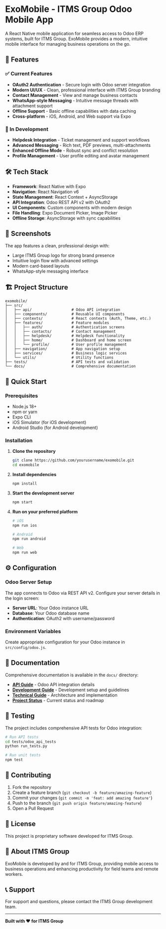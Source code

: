 # ExoMobile - ITMS Group Odoo Mobile App

A React Native mobile application for seamless access to Odoo ERP systems, built for ITMS Group. ExoMobile provides a modern, intuitive mobile interface for managing business operations on the go.

## 🚀 Features

### ✅ Current Features
- **OAuth2 Authentication** - Secure login with Odoo server integration
- **Modern UI/UX** - Clean, professional interface with ITMS Group branding
- **Contact Management** - View and manage business contacts
- **WhatsApp-style Messaging** - Intuitive message threads with attachment support
- **Offline Support** - Basic offline capabilities with data caching
- **Cross-platform** - iOS, Android, and Web support via Expo

### 🔄 In Development
- **Helpdesk Integration** - Ticket management and support workflows
- **Advanced Messaging** - Rich text, PDF previews, multi-attachments
- **Enhanced Offline Mode** - Robust sync and conflict resolution
- **Profile Management** - User profile editing and avatar management

## 🛠 Tech Stack

- **Framework**: React Native with Expo
- **Navigation**: React Navigation v6
- **State Management**: React Context + AsyncStorage
- **API Integration**: Odoo REST API v2 with OAuth2
- **UI Components**: Custom components with modern design
- **File Handling**: Expo Document Picker, Image Picker
- **Offline Storage**: AsyncStorage with sync capabilities

## 📱 Screenshots

The app features a clean, professional design with:
- Large ITMS Group logo for strong brand presence
- Intuitive login flow with advanced settings
- Modern card-based layouts
- WhatsApp-style messaging interface

## 🏗 Project Structure

```
exomobile/
├── src/
│   ├── api/                  # Odoo API integration
│   ├── components/           # Reusable UI components
│   ├── contexts/             # React contexts (Auth, Theme, etc.)
│   ├── features/             # Feature modules
│   │   ├── auth/             # Authentication screens
│   │   ├── contacts/         # Contact management
│   │   ├── helpdesk/         # Helpdesk functionality
│   │   ├── home/             # Dashboard and home screen
│   │   └── profile/          # User profile management
│   ├── navigation/           # App navigation setup
│   ├── services/             # Business logic services
│   └── utils/                # Utility functions
├── tests/                    # API tests and validation
└── docs/                     # Comprehensive documentation
```

## 🚀 Quick Start

### Prerequisites
- Node.js 18+ 
- npm or yarn
- Expo CLI
- iOS Simulator (for iOS development)
- Android Studio (for Android development)

### Installation

1. **Clone the repository**
   ```bash
   git clone https://github.com/yourusername/exomobile.git
   cd exomobile
   ```

2. **Install dependencies**
   ```bash
   npm install
   ```

3. **Start the development server**
   ```bash
   npm start
   ```

4. **Run on your preferred platform**
   ```bash
   # iOS
   npm run ios
   
   # Android
   npm run android
   
   # Web
   npm run web
   ```

## ⚙️ Configuration

### Odoo Server Setup
The app connects to Odoo via REST API v2. Configure your server details in the login screen:

- **Server URL**: Your Odoo instance URL
- **Database**: Your Odoo database name
- **Authentication**: OAuth2 with username/password

### Environment Variables
Create appropriate configuration for your Odoo instance in `src/config/odoo.js`.

## 📖 Documentation

Comprehensive documentation is available in the `docs/` directory:

- **[API Guide](docs/API_GUIDE.md)** - Odoo API integration details
- **[Development Guide](docs/DEVELOPMENT.md)** - Development setup and guidelines
- **[Technical Guide](docs/TECHNICAL_GUIDE.md)** - Architecture and implementation
- **[Project Status](docs/PROJECT_STATUS.md)** - Current status and roadmap

## 🧪 Testing

The project includes comprehensive API tests for Odoo integration:

```bash
# Run API tests
cd tests/odoo_api_tests
python run_tests.py

# Run unit tests
npm test
```

## 🤝 Contributing

1. Fork the repository
2. Create a feature branch (`git checkout -b feature/amazing-feature`)
3. Commit your changes (`git commit -m 'feat: add amazing feature'`)
4. Push to the branch (`git push origin feature/amazing-feature`)
5. Open a Pull Request

## 📄 License

This project is proprietary software developed for ITMS Group.

## 🏢 About ITMS Group

ExoMobile is developed by and for ITMS Group, providing mobile access to business operations and enhancing productivity for field teams and remote workers.

## 📞 Support

For support and questions, please contact the ITMS Group development team.



---

**Built with ❤️ for ITMS Group**
